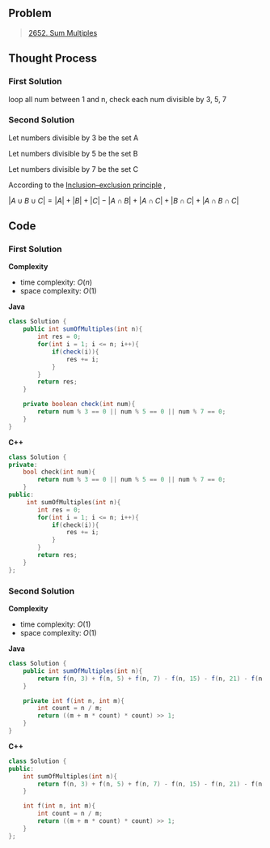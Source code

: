 ## Problem

> [2652. Sum Multiples](https://leetcode.cn/problems/sum-multiples/)

## Thought Process

### First Solution

loop all num between 1 and n, check each num  divisible by 3, 5, 7

### Second Solution

Let numbers divisible by 3 be the set A

Let numbers divisible by 5 be the set B

Let numbers divisible by 7 be the set C

According to the [Inclusion–exclusion principle](https://en.wikipedia.org/wiki/Inclusion–exclusion_principle) , 

$|A \cup B \cup C|= |A|+|B|+|C|-|A \cap B|+|A \cap C|+ |B \cap C| + |A \cap B \cap C|$



## Code

### First Solution

**Complexity**

- time complexity: $O(n)$
- space complexity: $O(1)$

**Java**

```java
class Solution {
    public int sumOfMultiples(int n){
        int res = 0;
        for(int i = 1; i <= n; i++){
            if(check(i)){
                res += i;
            }
        }
        return res;
    }

    private boolean check(int num){
        return num % 3 == 0 || num % 5 == 0 || num % 7 == 0;
    }
}
```

**C++**

``` c++
class Solution {
private:
    bool check(int num){
        return num % 3 == 0 || num % 5 == 0 || num % 7 == 0;
    }
public:
     int sumOfMultiples(int n){
        int res = 0;
        for(int i = 1; i <= n; i++){
            if(check(i)){
                res += i;
            }
        }
        return res;
    } 
};
```

### Second Solution

**Complexity**

- time complexity: $O(1)$
- space complexity: $O(1)$

**Java**

```java
class Solution {
    public int sumOfMultiples(int n){
        return f(n, 3) + f(n, 5) + f(n, 7) - f(n, 15) - f(n, 21) - f(n, 35) + f(n, 105);
    }

    private int f(int n, int m){
        int count = n / m;
        return ((m + m * count) * count) >> 1; 
    }
}
```

**C++**

```c++
class Solution {
public:
    int sumOfMultiples(int n){
        return f(n, 3) + f(n, 5) + f(n, 7) - f(n, 15) - f(n, 21) - f(n, 35) + f(n, 105);
    }

    int f(int n, int m){
        int count = n / m;
        return ((m + m * count) * count) >> 1; 
    }
};
```



